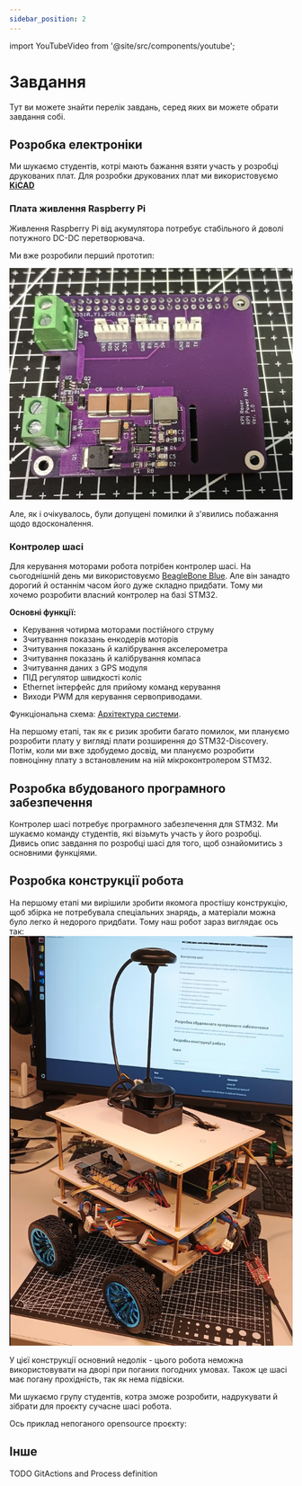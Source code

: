```yaml
---
sidebar_position: 2
---
```


import YouTubeVideo from '@site/src/components/youtube';

# Завдання
Тут ви можете знайти перелік завдань, серед яких ви можете обрати завдання собі.

## Розробка електроніки

Ми шукаємо студентів, котрі мають бажання взяти участь у розробці друкованих плат.
Для розробки друкованих плат ми використовуємо [**KiCAD**](https://www.kicad.org/)

### Плата живлення Raspberry Pi
Живлення Raspberry Pi від акумулятора потребує стабільного й доволі потужного DC-DC перетворювача.

Ми вже розробили перший прототип:

![RPI HAT](./img/rpihat.png)

Але, як і очікувалось, були допущені помилки й з'явились побажання щодо вдосконалення.

### Контролер шасі

Для керування моторами робота потрібен контролер шасі. На сьогоднішній день ми використовуємо [BeagleBone Blue](https://www.beagleboard.org/boards/beaglebone-blue). Але він занадто дорогий й останнім часом його дуже складно придбати. Тому ми хочемо розробити власний контролер на базі STM32.

**Основні функції:**
* Керування чотирма моторами постійного струму
* Зчитування показань енкодерів моторів
* Зчитування показань й калібрування акселерометра
* Зчитування показань й калібрування компаса
* Зчитування даних з GPS модуля
* ПІД регулятор швидкості коліс
* Ethernet інтерфейс для прийому команд керування
* Виходи PWM для керування сервоприводами.

Функціональна схема: [Архітектура системи](../system/architecture).

На першому етапі, так як є ризик зробити багато помилок, ми плануємо розробити плату у вигляді плати розширення до STM32-Discovery. Потім, коли ми вже здобудемо досвід, ми плануємо розробити повноцінну плату з встановленим на ній мікроконтролером STM32.

## Розробка вбудованого програмного забезпечення 

Контролер шасі потребує програмного забезпечення для STM32. Ми шукаємо команду студентів, які візьмуть участь у його розробці.
Дивись опис завдання по розробці шасі для того, щоб ознайомитись з основними функціями.

## Розробка конструкції робота
На першому етапі ми вирішили зробити якомога простішу конструкцію, щоб збірка не потребувала спеціальних знарядь, а матеріали можна було легко й недорого придбати. Тому наш робот зараз виглядає ось так:
![KPI Rover](./img/kpi_rover.png)

У цієї конструкції основний недолік - цього робота неможна використовувати на дворі при поганих погодних умовах. Також це шасі має погану прохідність, так як нема підвіски.

Ми шукаємо групу студентів, котра зможе розробити, надрукувати й зібрати для проєкту сучасне шасі робота.

Ось приклад непоганого opensource проєкту:

<YouTubeVideo videoId="90HxqwZaWRA" />

## Інше
TODO GitActions and Process definition